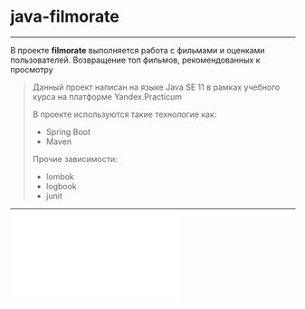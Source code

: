 # java-filmorate
___
В проекте __filmorate__ выполняется работа с фильмами и оценками пользователей.
Возвращение топ фильмов, рекомендованных к просмотру

>Данный проект написан на языке Java SE 11 в рамках учебного курса 
> на платформе Yandex.Practicum
> 
>В проекте используются такие технологие как:
>- Spring Boot
>- Maven
>
>Прочие зависимости:
>- lombok
>- logbook
>- junit
___

![Database relationship diagram](DBRD.pdf)